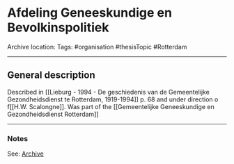 # Afdeling Geneeskundige en Bevolkinspolitiek
Archive location:
Tags: #organisation #thesisTopic #Rotterdam 

---
## General description

Described in [[Lieburg - 1994 - De geschiedenis van de Gemeentelijke Gezondheidsdienst te Rotterdam, 1919-1994]] p. 68 and under direction o f[[H.W. Scalongne]]. Was part of the [[Gemeentelijke Geneeskundige en Gezondheidsdienst Rotterdam]]

---
### Notes

See: [Archive](https://hdl.handle.net/21.12133/1650521DFCB64230BA388A5D5D90961B)